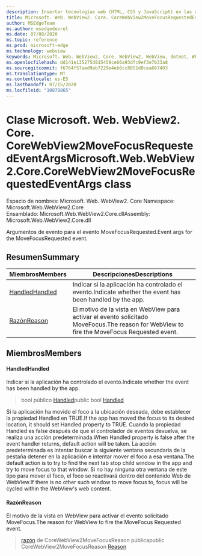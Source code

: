 ```yaml
---
description: Insertar tecnologías web (HTML, CSS y JavaScript) en las aplicaciones nativas con el control Microsoft Edge WebView2
title: Microsoft. Web. WebView2. Core. CoreWebView2MoveFocusRequestedEventArgs
author: MSEdgeTeam
ms.author: msedgedevrel
ms.date: 07/08/2020
ms.topic: reference
ms.prod: microsoft-edge
ms.technology: webview
keywords: Microsoft. Web. WebView2, Core, WebView2, WebView, dotnet, WPF, WinForms, App, Edge, CoreWebView2, CoreWebView2Controller, control de explorador, Edge HTML, Microsoft. Web. WebView2. Core. CoreWebView2MoveFocusRequestedEventArgs
ms.openlocfilehash: dd141e135275d815458ce66a93dfc9ef3e7b33a8
ms.sourcegitcommit: f6764f57aed9ab7229e4eb6cc8851d0cea667403
ms.translationtype: MT
ms.contentlocale: es-ES
ms.lasthandoff: 07/15/2020
ms.locfileid: "10878865"
---
```

# <span data-ttu-id="9dfcb-104">Clase Microsoft. Web. WebView2. Core. CoreWebView2MoveFocusRequestedEventArgs</span><span class="sxs-lookup"><span data-stu-id="9dfcb-104">Microsoft.Web.WebView2.Core.CoreWebView2MoveFocusRequestedEventArgs class</span></span> 

<span data-ttu-id="9dfcb-105">Espacio de nombres: Microsoft. Web. WebView2. Core </span><span class="sxs-lookup"><span data-stu-id="9dfcb-105">Namespace: Microsoft.Web.WebView2.Core</span></span>\
<span data-ttu-id="9dfcb-106">Ensamblado: Microsoft.Web.WebView2.Core.dll</span><span class="sxs-lookup"><span data-stu-id="9dfcb-106">Assembly: Microsoft.Web.WebView2.Core.dll</span></span>

<span data-ttu-id="9dfcb-107">Argumentos de evento para el evento MoveFocusRequested.</span><span class="sxs-lookup"><span data-stu-id="9dfcb-107">Event args for the MoveFocusRequested event.</span></span>

## <span data-ttu-id="9dfcb-108">Resumen</span><span class="sxs-lookup"><span data-stu-id="9dfcb-108">Summary</span></span>

 <span data-ttu-id="9dfcb-109">Miembros</span><span class="sxs-lookup"><span data-stu-id="9dfcb-109">Members</span></span>                        | <span data-ttu-id="9dfcb-110">Descripciones</span><span class="sxs-lookup"><span data-stu-id="9dfcb-110">Descriptions</span></span>
--------------------------------|---------------------------------------------
[<span data-ttu-id="9dfcb-111">Handled</span><span class="sxs-lookup"><span data-stu-id="9dfcb-111">Handled</span></span>](#handled) | <span data-ttu-id="9dfcb-112">Indicar si la aplicación ha controlado el evento.</span><span class="sxs-lookup"><span data-stu-id="9dfcb-112">Indicate whether the event has been handled by the app.</span></span>
[<span data-ttu-id="9dfcb-113">Razón</span><span class="sxs-lookup"><span data-stu-id="9dfcb-113">Reason</span></span>](#reason) | <span data-ttu-id="9dfcb-114">El motivo de la vista en WebView para activar el evento solicitado MoveFocus.</span><span class="sxs-lookup"><span data-stu-id="9dfcb-114">The reason for WebView to fire the MoveFocus Requested event.</span></span>

## <span data-ttu-id="9dfcb-115">Miembros</span><span class="sxs-lookup"><span data-stu-id="9dfcb-115">Members</span></span>

#### <span data-ttu-id="9dfcb-116">Handled</span><span class="sxs-lookup"><span data-stu-id="9dfcb-116">Handled</span></span> 

<span data-ttu-id="9dfcb-117">Indicar si la aplicación ha controlado el evento.</span><span class="sxs-lookup"><span data-stu-id="9dfcb-117">Indicate whether the event has been handled by the app.</span></span>

> <span data-ttu-id="9dfcb-118">bool público [Handled](#handled)</span><span class="sxs-lookup"><span data-stu-id="9dfcb-118">public bool [Handled](#handled)</span></span>

<span data-ttu-id="9dfcb-119">Si la aplicación ha movido el foco a la ubicación deseada, debe establecer la propiedad Handled en TRUE.</span><span class="sxs-lookup"><span data-stu-id="9dfcb-119">If the app has moved the focus to its desired location, it should set Handled property to TRUE.</span></span> <span data-ttu-id="9dfcb-120">Cuando la propiedad Handled es false después de que el controlador de eventos devuelva, se realiza una acción predeterminada.</span><span class="sxs-lookup"><span data-stu-id="9dfcb-120">When Handled property is false after the event handler returns, default action will be taken.</span></span> <span data-ttu-id="9dfcb-121">La acción predeterminada es intentar buscar la siguiente ventana secundaria de la pestaña detener en la aplicación e intentar mover el foco a esa ventana.</span><span class="sxs-lookup"><span data-stu-id="9dfcb-121">The default action is to try to find the next tab stop child window in the app and try to move focus to that window.</span></span> <span data-ttu-id="9dfcb-122">Si no hay ninguna otra ventana de este tipo para mover el foco, el foco se reactivará dentro del contenido Web de WebView.</span><span class="sxs-lookup"><span data-stu-id="9dfcb-122">If there is no other such window to move focus to, focus will be cycled within the WebView's web content.</span></span>

#### <span data-ttu-id="9dfcb-123">Razón</span><span class="sxs-lookup"><span data-stu-id="9dfcb-123">Reason</span></span> 

<span data-ttu-id="9dfcb-124">El motivo de la vista en WebView para activar el evento solicitado MoveFocus.</span><span class="sxs-lookup"><span data-stu-id="9dfcb-124">The reason for WebView to fire the MoveFocus Requested event.</span></span>

> <span data-ttu-id="9dfcb-125">[razón](#reason) de CoreWebView2MoveFocusReason pública</span><span class="sxs-lookup"><span data-stu-id="9dfcb-125">public CoreWebView2MoveFocusReason [Reason](#reason)</span></span>

